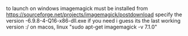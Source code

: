 
to launch on windows
imagemagick must be installed from
https://sourceforge.net/projects/imagemagick/postdownload
specify the version -6.9.8-4-Q16-x86-dll.exe if you need i guess its the last working version :/
on macos, linux "sudo apt-get imagemagick -v 7.1.0"
